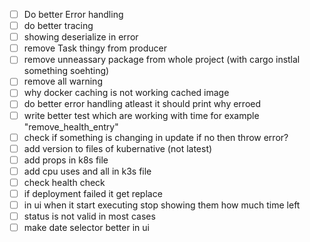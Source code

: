- [ ] Do better Error handling
- [ ] do better tracing
- [ ] showing deserialize in error 
- [ ] remove Task thingy from producer 
- [ ] remove unneassary package from whole project
(with cargo instlal something soehting)
- [ ] remove all warning
- [ ] why docker caching is not working cached image
- [ ] do better error handling atleast it should print why erroed
- [ ] write better test which are working with time for example "remove_health_entry"
- [ ] check if something is changing in update if no then throw error?
- [ ] add version to files of kubernative (not latest)
- [ ] add props in k8s file
- [ ] add cpu uses and all in k3s file
- [ ] check health check
- [ ] if deployment failed it get replace
- [ ] in ui when it start executing stop showing them how much time left
- [ ] status is not valid in most cases
- [ ] make date  selector better in ui
